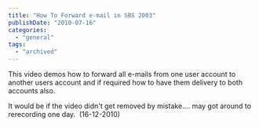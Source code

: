 ```yaml
---
title: "How To Forward e-mail in SBS 2003"
publishDate: "2010-07-16"
categories: 
  - "general"
tags:
  - "archived"
---
```


This video demos how to forward all e-mails from one user account to another users account and if required how to have them delivery to both accounts also.

It would be if the video didn't get removed by mistake.... may got around to rerecording one day.  (16-12-2010)

